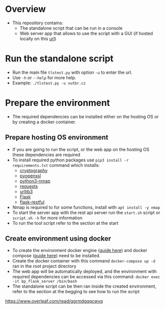 # Overview

- This repository contains:
    - The standalone script that can be run in a console
    - Web server app that allows to use the script with a GUI (if hosted locally on this [url](http://localhost:5000))

# Run the standalone script

- Run the main file `tlstest.py` with option `-u` to enter the url.
- Use `-h` or `--help` for more help.
- Example: `./tlstest.py -u vutbr.cz`

# Prepare the environment

- The required dependencies can be installed either on the hosting OS or by creating a docker container.

## Prepare hosting OS environment

- If you are going to run the script, or the web app on the hosting OS these dependencies are required
- To install required python packages use `pip3 install -r requirements.txt` command which installs:
    - [cryptography](https://pypi.org/project/cryptography/)
    - [pyopenssl](https://pypi.org/project/pyOpenSSL/)
    - [python3-nmap](https://pypi.org/project/python3-nmap/)
    - [requests](https://pypi.org/project/requests/)
    - [urllib3](https://pypi.org/project/urllib3/)
    - [Flask](https://pypi.org/project/Flask/)
    - [flask-restful](https://pypi.org/project/Flask-RESTful/)
- Nmap is required to for some functions, install with `apt install -y nmap`
- To start the server app with the rest api server run the `start.sh` script or `script.sh -h` for more information
- To run the tool script refer to the section at the start

## Create environment using docker

- To create the environment docker engine ([guide here](https://docs.docker.com/engine/install/)) and docker
  compose ([guide here](https://docs.docker.com/compose/install/)) need to be installed.
- Create the docker container with this command `docker-compose up -d` ran in the root project directory
- The web app will be automatically deployed, and the environment with required dependencies can be accessed via this
  command:
  `docker exec -it bp_flask_server /bin/bash`
- The standalone script can be then ran inside the created environment, refer to the section at the begging to see how
  to run the script

https://www.overleaf.com/read/ggrmdgqqcwvq
